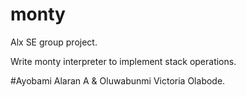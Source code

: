 # monty
Alx SE group project.

Write monty interpreter to implement stack operations.

#Ayobami Alaran A & Oluwabunmi Victoria Olabode.
